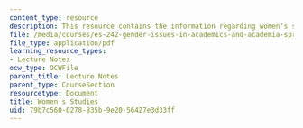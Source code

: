 ```yaml
---
content_type: resource
description: This resource contains the information regarding women's studies.
file: /media/courses/es-242-gender-issues-in-academics-and-academia-spring-2004/79b7c5600278835b9e2056427e3d33ff_MITES_242S04_ses9.pdf
file_type: application/pdf
learning_resource_types:
- Lecture Notes
ocw_type: OCWFile
parent_title: Lecture Notes
parent_type: CourseSection
resourcetype: Document
title: Women's Studies
uid: 79b7c560-0278-835b-9e20-56427e3d33ff
---
```

